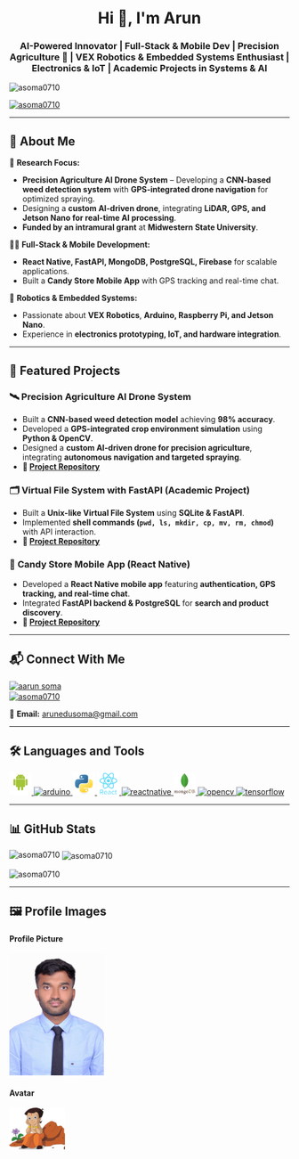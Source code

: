 <h1 align="center">Hi 👋, I'm Arun</h1>
<h3 align="center">AI-Powered Innovator | Full-Stack & Mobile Dev | Precision Agriculture 🚀 | VEX Robotics & Embedded Systems Enthusiast | Electronics & IoT | Academic Projects in Systems & AI</h3>

<p align="left"> <img src="https://komarev.com/ghpvc/?username=asoma0710&label=Profile%20views&color=0e75b6&style=flat" alt="asoma0710" /> </p>

<p align="left"> <a href="https://github.com/ryo-ma/github-profile-trophy"><img src="https://github-profile-trophy.vercel.app/?username=asoma0710" alt="asoma0710" /></a> </p>

---

## 🚀 About Me  

🔭 **Research Focus:**  
- **Precision Agriculture AI Drone System** – Developing a **CNN-based weed detection system** with **GPS-integrated drone navigation** for optimized spraying.  
- Designing a **custom AI-driven drone**, integrating **LiDAR, GPS, and Jetson Nano for real-time AI processing**.  
- **Funded by an intramural grant** at **Midwestern State University**.  

👨‍💻 **Full-Stack & Mobile Development:**  
- **React Native, FastAPI, MongoDB, PostgreSQL, Firebase** for scalable applications.  
- Built a **Candy Store Mobile App** with GPS tracking and real-time chat.  

🤖 **Robotics & Embedded Systems:**  
- Passionate about **VEX Robotics**, **Arduino, Raspberry Pi, and Jetson Nano**.  
- Experience in **electronics prototyping, IoT, and hardware integration**.  

---

## 📌 Featured Projects  

### 🛰️ **Precision Agriculture AI Drone System**  
- Built a **CNN-based weed detection model** achieving **98% accuracy**.  
- Developed a **GPS-integrated crop environment simulation** using **Python & OpenCV**.  
- Designed a **custom AI-driven drone for precision agriculture**, integrating **autonomous navigation and targeted spraying**.  
- **🔗 [Project Repository](https://github.com/asoma0710/PrecisionAgriculture_Research)**  

### 🗂️ **Virtual File System with FastAPI** (Academic Project)  
- Built a **Unix-like Virtual File System** using **SQLite & FastAPI**.  
- Implemented **shell commands (`pwd, ls, mkdir, cp, mv, rm, chmod`)** with API interaction.  
- **🔗 [Project Repository](https://github.com/asoma0710/5143-Opsys)**  

### 📱 **Candy Store Mobile App (React Native)**  
- Developed a **React Native mobile app** featuring **authentication, GPS tracking, and real-time chat**.  
- Integrated **FastAPI backend & PostgreSQL** for **search and product discovery**.  
- **🔗 [Project Repository](https://github.com/asoma0710/5373-MobileApps)**  

---

## 📬 Connect With Me  

<a href="https://linkedin.com/in/aarun soma" target="blank"><img align="center" src="https://raw.githubusercontent.com/rahuldkjain/github-profile-readme-generator/master/src/images/icons/Social/linked-in-alt.svg" alt="aarun soma" height="30" width="40" /></a>  
<a href="https://www.leetcode.com/asoma0710" target="blank"><img align="center" src="https://raw.githubusercontent.com/rahuldkjain/github-profile-readme-generator/master/src/images/icons/Social/leet-code.svg" alt="asoma0710" height="30" width="40" /></a>  

📧 **Email:** [arunedusoma@gmail.com](mailto:arunedusoma@gmail.com)  

---

## 🛠️ Languages and Tools  

<p align="left">  
<a href="https://developer.android.com" target="_blank" rel="noreferrer"> <img src="https://raw.githubusercontent.com/devicons/devicon/master/icons/android/android-original-wordmark.svg" alt="android" width="40" height="40"/> </a>  
<a href="https://www.arduino.cc/" target="_blank" rel="noreferrer"> <img src="https://cdn.worldvectorlogo.com/logos/arduino-1.svg" alt="arduino" width="40" height="40"/> </a>  
<a href="https://www.python.org" target="_blank" rel="noreferrer"> <img src="https://raw.githubusercontent.com/devicons/devicon/master/icons/python/python-original.svg" alt="python" width="40" height="40"/> </a>  
<a href="https://reactjs.org/" target="_blank" rel="noreferrer"> <img src="https://raw.githubusercontent.com/devicons/devicon/master/icons/react/react-original-wordmark.svg" alt="react" width="40" height="40"/> </a>  
<a href="https://reactnative.dev/" target="_blank" rel="noreferrer"> <img src="https://reactnative.dev/img/header_logo.svg" alt="reactnative" width="40" height="40"/> </a>  
<a href="https://www.mongodb.com/" target="_blank" rel="noreferrer"> <img src="https://raw.githubusercontent.com/devicons/devicon/master/icons/mongodb/mongodb-original-wordmark.svg" alt="mongodb" width="40" height="40"/> </a>  
<a href="https://opencv.org/" target="_blank" rel="noreferrer"> <img src="https://www.vectorlogo.zone/logos/opencv/opencv-icon.svg" alt="opencv" width="40" height="40"/> </a>  
<a href="https://www.tensorflow.org" target="_blank" rel="noreferrer"> <img src="https://www.vectorlogo.zone/logos/tensorflow/tensorflow-icon.svg" alt="tensorflow" width="40" height="40"/> </a>  
</p>  

---

## 📊 GitHub Stats  

<p><img align="left" src="https://github-readme-stats.vercel.app/api/top-langs?username=asoma0710&show_icons=true&locale=en&layout=compact" alt="asoma0710" /></p>  

<p>&nbsp;<img align="center" src="https://github-readme-stats.vercel.app/api?username=asoma0710&show_icons=true&locale=en" alt="asoma0710" /></p>  

<p><img align="center" src="https://github-readme-streak-stats.herokuapp.com/?user=asoma0710&" alt="asoma0710" /></p>  

---

## 🖼️ Profile Images  

#### **Profile Picture**  
<img src="https://github.com/asoma0710/asoma0710/blob/main/photo_passsize.jpg" width="170">  

#### **Avatar**  
<img src="https://github.com/asoma0710/asoma0710/blob/main/chotaBheem.jpg" width="100">  
